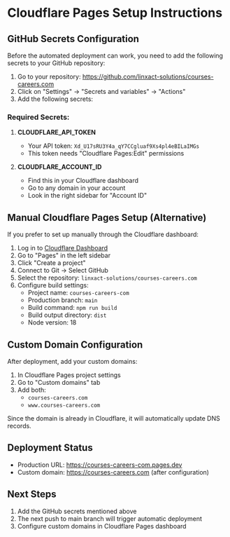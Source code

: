 # Cloudflare Pages Setup Instructions

## GitHub Secrets Configuration

Before the automated deployment can work, you need to add the following secrets to your GitHub repository:

1. Go to your repository: https://github.com/linxact-solutions/courses-careers.com
2. Click on "Settings" → "Secrets and variables" → "Actions"
3. Add the following secrets:

### Required Secrets:

1. **CLOUDFLARE_API_TOKEN**
   - Your API token: `Xd_U17sRU3Y4a_qY7CCgluaf9Xs4pl4eBILaIMGs`
   - This token needs "Cloudflare Pages:Edit" permissions

2. **CLOUDFLARE_ACCOUNT_ID**
   - Find this in your Cloudflare dashboard
   - Go to any domain in your account
   - Look in the right sidebar for "Account ID"

## Manual Cloudflare Pages Setup (Alternative)

If you prefer to set up manually through the Cloudflare dashboard:

1. Log in to [Cloudflare Dashboard](https://dash.cloudflare.com)
2. Go to "Pages" in the left sidebar
3. Click "Create a project"
4. Connect to Git → Select GitHub
5. Select the repository: `linxact-solutions/courses-careers.com`
6. Configure build settings:
   - Project name: `courses-careers-com`
   - Production branch: `main`
   - Build command: `npm run build`
   - Build output directory: `dist`
   - Node version: 18

## Custom Domain Configuration

After deployment, add your custom domains:

1. In Cloudflare Pages project settings
2. Go to "Custom domains" tab
3. Add both:
   - `courses-careers.com`
   - `www.courses-careers.com`

Since the domain is already in Cloudflare, it will automatically update DNS records.

## Deployment Status

- Production URL: https://courses-careers-com.pages.dev
- Custom domain: https://courses-careers.com (after configuration)

## Next Steps

1. Add the GitHub secrets mentioned above
2. The next push to main branch will trigger automatic deployment
3. Configure custom domains in Cloudflare Pages dashboard